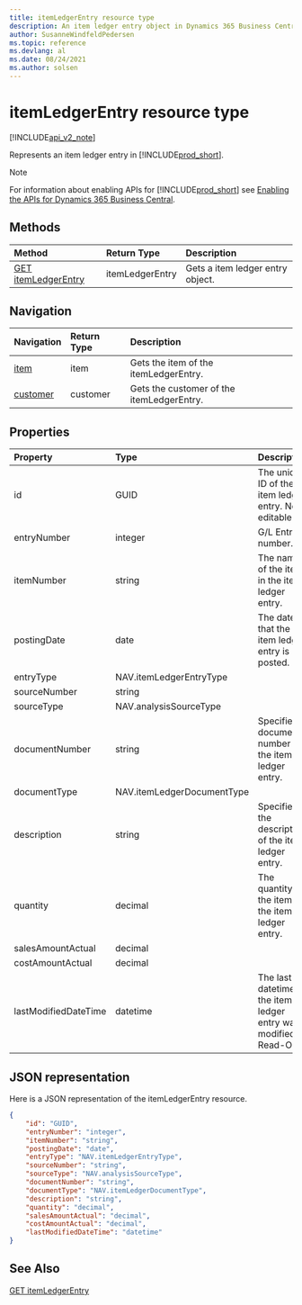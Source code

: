 ```yaml
---
title: itemLedgerEntry resource type
description: An item ledger entry object in Dynamics 365 Business Central.
author: SusanneWindfeldPedersen
ms.topic: reference
ms.devlang: al
ms.date: 08/24/2021
ms.author: solsen
---
```


# itemLedgerEntry resource type

[!INCLUDE[api_v2_note](../../../includes/api_v2_note.md)]

<!-- START>DO_NOT_EDIT -->
<!-- IMPORTANT:Do not edit any of the content between here and the END>DO_NOT_EDIT. -->
Represents an item ledger entry in [!INCLUDE[prod_short](../../../includes/prod_short.md)].

> [!NOTE]
> For information about enabling APIs for [!INCLUDE[prod_short](../../../includes/prod_short.md)] see [Enabling the APIs for Dynamics 365 Business Central](../enabling-apis-for-dynamics-nav.md).

## Methods

| Method | Return Type|Description |
|:--------------------|:-----------|:-------------------------|
|[GET itemLedgerEntry](../api/dynamics_itemledgerentry_get.md)|itemLedgerEntry|Gets a item ledger entry object.|


## Navigation

| Navigation |Return Type| Description |
|:----------|:----------|:-----------------|
|[item](dynamics_item.md)|item |Gets the item of the itemLedgerEntry.|
|[customer](dynamics_customer.md)|customer |Gets the customer of the itemLedgerEntry.|

## Properties

| Property           | Type   |Description     |
|:-------------------|:-------|:---------------|
|id|GUID|The unique ID of the item ledger entry. Non-editable.|
|entryNumber|integer|G/L Entry number.|
|itemNumber|string|The name of the item in the item ledger entry.|
|postingDate|date|The date that the item ledger entry   is posted.|
|entryType|NAV.itemLedgerEntryType||
|sourceNumber|string||
|sourceType|NAV.analysisSourceType||
|documentNumber|string|Specifies a document number for the item ledger entry.|
|documentType|NAV.itemLedgerDocumentType||
|description|string|Specifies the description of the item ledger entry.|
|quantity|decimal|The quantity of the item in the item ledger entry.|
|salesAmountActual|decimal||
|costAmountActual|decimal||
|lastModifiedDateTime|datetime|The last datetime the item ledger entry was modified. Read-Only.|

## JSON representation

Here is a JSON representation of the itemLedgerEntry resource.


```json
{
    "id": "GUID",
    "entryNumber": "integer",
    "itemNumber": "string",
    "postingDate": "date",
    "entryType": "NAV.itemLedgerEntryType",
    "sourceNumber": "string",
    "sourceType": "NAV.analysisSourceType",
    "documentNumber": "string",
    "documentType": "NAV.itemLedgerDocumentType",
    "description": "string",
    "quantity": "decimal",
    "salesAmountActual": "decimal",
    "costAmountActual": "decimal",
    "lastModifiedDateTime": "datetime"
}
```
<!-- IMPORTANT: END>DO_NOT_EDIT -->

## See Also
[GET itemLedgerEntry](../api/dynamics_itemledgerentry_get.md)
